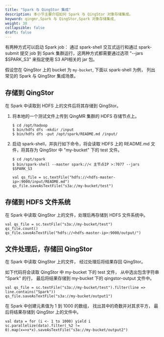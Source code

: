 ```yaml
---
title: "Spark 与 QingStor 集成"
description: 本小节主要介绍如何 Spark 与 QingStor 对象存储集成。 
keyword: qingmr,Spark 与 QingStor,Spark 对象存储集成,
weight: 30
collapsible: false
draft: false
---
```




有两种方式可以启动 Spark job： 通过 spark-shell 交互式运行和通过 spark-submit 提交 job 到 Spark 集群运行，这两种方式都需要通过选项 "--jars $SPARK_S3" 来指定使用 S3 API相关的 jar 包。

假设您在 QingStor 上的 bucket 为 `my-bucket`, 下面以 spark-shell 为例， 列出常见的 Spark 与 QingStor 集成场景。

## 存储到 QingStor

在 Spark 中读取到 HDFS 上的文件后将其存储到 QingStor。

1. 将本地的一个测试文件上传到 QingMR 集群的 HDFS 存储节点上。
   
   ```shell
   $ cd /opt/hadoop
   $ bin/hdfs dfs -mkdir /input
   $ bin/hdfs dfs -put /opt/spark/README.md /input/
   ```

2. 启动 spark-shell，并执行如下命令，将会读取 HDFS 上的 README.md 文件，将其存为 QingStor 中 "my-bucket" 下的 test 文件。

   ```shell
   $ cd /opt/spark
   $ bin/spark-shell --master spark://< 主节点IP >:7077 --jars $SPARK_S3 

   val qs_file = sc.textFile("hdfs://<hdfs-master-ip>:9000/input/README.md")
   qs_file.saveAsTextFile("s3a://my-bucket/test")
   ```

## 存储到 HDFS 文件系统

在 Spark 中读取 QingStor 上的文件，处理后再存储到 HDFS 文件系统中。

```shell
val qs_file = sc.textFile("s3a://my-bucket/test")
qs_file.count()
qs_file.saveAsTextFile("hdfs://<hdfs-master-ip>:9000/output/")
```

## 文件处理后，存储回 QingStor

在 Spark 中读取 QingStor 上的文件， 经过处理后将结果存回 QingStor。

如下代码将会读取 QingStor 中 my-bucket 下的 test 文件， 从中选出包含字符串 "Spark" 的行， 最后将结果存储到 my-bucket 下的 qingstor-output 文件中。

```shell
val qs_file = sc.textFile("s3a://my-bucket/test").filter(line => line.contains("Spark"))
qs_file.saveAsTextFile("s3a://my-bucket/output1")
```

在 Spark 中创建元素值为 1 到 1000 的数组， 找出其中的奇数并对其求平方， 最后将结果存储到 QingStor 上的文件中。

```shell
val data = for (i <- 1 to 1000) yield i
sc.parallelize(data).filter(_%2 != 0).map(x=>x*x).saveAsTextFile("s3a://my-bucket/output2")
```
